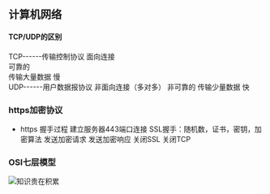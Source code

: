 ## 计算机网络
#### TCP/UDP的区别
TCP------传输控制协议
面向连接   
可靠的    
传输大量数据
慢      
UDP------用户数据报协议
非面向连接（多对多）
非可靠的
传输少量数据
快
### https加密协议
- https 握手过程
建立服务器443端口连接
SSL握手：随机数，证书，密钥，加密算法
发送加密请求
发送加密响应
关闭SSL
关闭TCP


### OSI七层模型
![知识贵在积累](http://hi.csdn.net/attachment/201201/5/0_1325744597WM32.gif)

